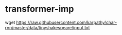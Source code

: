 # transformer-imp

wget https://raw.githubusercontent.com/karpathy/char-rnn/master/data/tinyshakespeare/input.txt
